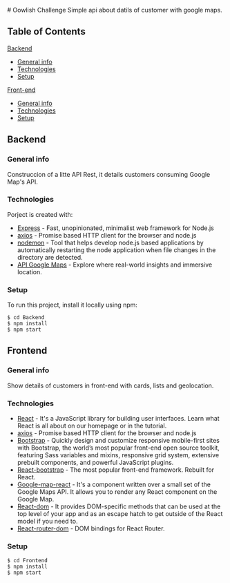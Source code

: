 # Oowlish Challenge
Simple api about datils of customer with google maps.

## Table of Contents
[Backend](#backend)
* [General info](#general-info)
* [Technologies](#technologies)
* [Setup](#setup)

[Front-end](#front-end)
* [General info](#general-info)
* [Technologies](#technologies)
* [Setup](#setup)

## Backend
### General info
Construccion of a litte API Rest, it details customers consuming Google Map's API.

### Technologies
Porject is created with:
* [Express](http://expressjs.com/) - Fast, unopinionated, minimalist web framework for Node.js
* [axios](https://www.npmjs.com/package/axios) - Promise based HTTP client for the browser and node.js
* [nodemon](https://nodemon.io/) - Tool that helps develop node.js based applications by automatically restarting the node application when file changes in the directory are detected.
* [API Google Maps](https://cloud.google.com/maps-platform/) - Explore where real-world insights and immersive location.

### Setup
To run this project, install it locally using npm:

```
$ cd Backend
$ npm install
$ npm start
```

## Frontend
### General info
Show details of customers in front-end with cards, lists and geolocation.

### Technologies
* [React](https://reactjs.org/) - It's a JavaScript library for building user interfaces. Learn what React is all about on our homepage or in the tutorial.
* [axios](https://www.npmjs.com/package/axios) - Promise based HTTP client for the browser and node.js
* [Bootstrap](https://getbootstrap.com/) - Quickly design and customize responsive mobile-first sites with Bootstrap, the world’s most popular front-end open source toolkit, featuring Sass variables and mixins, responsive grid system, extensive prebuilt components, and powerful JavaScript plugins.
* [React-bootstrap](https://react-bootstrap.github.io/) - The most popular front-end framework. Rebuilt for React.
* [Google-map-react](https://www.npmjs.com/package/google-map-react) - It's a component written over a small set of the Google Maps API. It allows you to render any React component on the Google Map.
* [React-dom](https://reactjs.org/docs/react-dom.html) - It provides DOM-specific methods that can be used at the top level of your app and as an escape hatch to get outside of the React model if you need to.
* [React-router-dom](https://www.npmjs.com/package/react-router-dom) - DOM bindings for React Router.

### Setup
```
$ cd Frontend
$ npm install
$ npm start
```